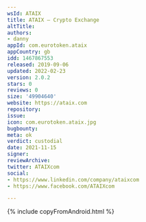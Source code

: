 ```yaml
---
wsId: ATAIX
title: ATAIX – Crypto Exchange
altTitle: 
authors:
- danny
appId: com.eurotoken.ataix
appCountry: gb
idd: 1467867553
released: 2019-09-06
updated: 2022-02-23
version: 2.0.2
stars: 0
reviews: 0
size: '49904640'
website: https://ataix.com
repository: 
issue: 
icon: com.eurotoken.ataix.jpg
bugbounty: 
meta: ok
verdict: custodial
date: 2021-11-15
signer: 
reviewArchive: 
twitter: ATAIXcom
social:
- https://www.linkedin.com/company/ataixcom
- https://www.facebook.com/ATAIXcom

---
```


{% include copyFromAndroid.html %}
